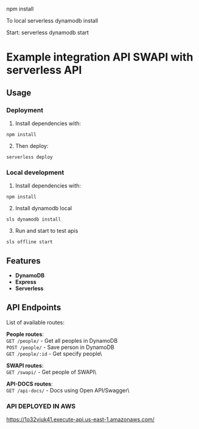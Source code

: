 npm install

To local
serverless dynamodb install


Start: serverless dynamodb start


# Example integration API SWAPI with serverless API

## Usage

### Deployment

1. Install dependencies with:

```
npm install
```

2. Then deploy:

```
serverless deploy
```

### Local development

1. Install dependencies with:

```
npm install
```

2. Install dynamodb local

```
sls dynamodb install
```

3. Run and start to test apis

```
sls offline start
```

## Features

- **DynamoDB**
- **Express**
- **Serverless**


## API Endpoints

List of available routes:

**People routes**:\
`GET /people/` - Get all peoples in DynamoDB\
`POST /people/` - Save person in DynamoDB\
`GET /people/:id` - Get specify people\

**SWAPI routes**:\
`GET /swapi/` - Get people of SWAPI\

**API-DOCS routes**:\
`GET /api-docs/` - Docs using Open API/Swagger\


### **API DEPLOYED IN AWS**

https://1o32viuk41.execute-api.us-east-1.amazonaws.com/